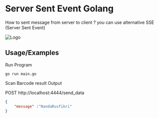 
# Server Sent Event Golang

How to sent message from server to client ?
you can use alternative SSE (Server Sent Event)



![Logo](https://bunnyacademy.b-cdn.net/What-is-SSE-Server-Sent-Events-and-how-do-they-work.svg)


## Usage/Examples

Run Program

```shell
go run main.go
```

Scan Barcode result Output

POST http://localhost:4444/send_data

```json
{
    "message" :"NandaRusfikri"
}
```

